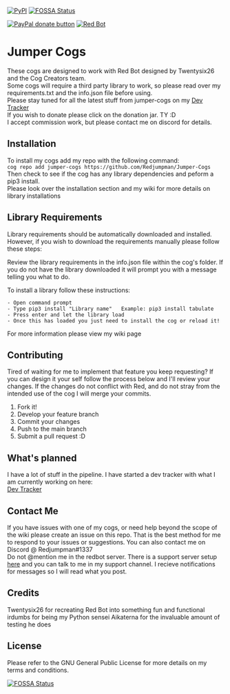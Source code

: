 [![PyPI](https://img.shields.io/badge/Python-3.5-blue.svg)](https://www.python.org/downloads/) [![FOSSA Status](https://app.fossa.io/api/projects/git%2Bgithub.com%2FRedjumpman%2FJumper-Cogs.svg?type=shield)](https://app.fossa.io/projects/git%2Bgithub.com%2FRedjumpman%2FJumper-Cogs?ref=badge_shield)

 [![PayPal donate button](https://img.shields.io/badge/paypal-donate-yellow.svg)](https://www.paypal.com/cgi-bin/webscr?cmd=_s-xclick&hosted_button_id=DYU6WYL5K5YML) 
[![Red Bot](https://img.shields.io/badge/Discord-Red%20Bot-red.svg)](https://github.com/Twentysix26/Red-DiscordBot)

# Jumper Cogs

These cogs are designed to work with Red Bot designed by Twentysix26 and the Cog Creators team.    
Some cogs will require a third party library to work, so please read over my requirements.txt and the info.json file before using.  
Please stay tuned for all the latest stuff from jumper-cogs on my [Dev Tracker](https://github.com/Redjumpman/Jumper-Cogs/issues/76)  
If you wish to donate please click on the donation jar. TY :D  
I accept commission work, but please contact me on discord for details.

## Installation

To install my cogs add my repo with the following command:  
```cog repo add jumper-cogs https://github.com/Redjumpman/Jumper-Cogs```  
Then check to see if the cog has any library dependencies and peform a pip3 install.  
Please look over the installation section and my wiki for more details on library installations  

## Library Requirements
Library requirements should be automatically downloaded and installed. However, if you wish to download the requirements manually please
follow these steps:

Review the library requirements in the info.json file within the cog's folder. If you do not have the library downloaded it will prompt you with a message telling you what to do.

To install a library follow these instructions:
```
- Open command prompt
- Type pip3 install "Library name"   Example: pip3 install tabulate
- Press enter and let the library load
- Once this has loaded you just need to install the cog or reload it!
```  
For more information please view my wiki page

## Contributing

Tired of waiting for me to implement that feature you keep requesting? If you can design it your self follow the process below and I'll review your changes. If the changes do not conflict with Red, and do not stray from the intended use of the cog I will merge your commits.

1. Fork it!
2. Develop your feature branch
3. Commit your changes
4. Push to the main branch 
5. Submit a pull request :D

## What's planned

I have a lot of stuff in the pipeline. I have started a dev tracker with what I am currently working on here:     
[Dev Tracker](https://github.com/Redjumpman/Jumper-Cogs/issues/76)

## Contact Me

If you have issues with one of my cogs, or need help beyond the scope of the wiki please create an issue on this repo. That is the best method for me to respond to your issues or suggestions. You can also contact me on Discord @ Redjumpman#1337  
Do not @mention me in the redbot server. There is a support server setup [here](https://discord.gg/c6HQUb7) and you can talk to me in my support channel. I recieve notifications for messages so I will read what you post.

## Credits

Twentysix26 for recreating Red Bot into something fun and functional  
irdumbs for being my Python sensei
Aikaterna for the invaluable amount of testing he does

## License

Please refer to the GNU General Public License for more details on my terms and conditions.


[![FOSSA Status](https://app.fossa.io/api/projects/git%2Bgithub.com%2FRedjumpman%2FJumper-Cogs.svg?type=large)](https://app.fossa.io/projects/git%2Bgithub.com%2FRedjumpman%2FJumper-Cogs?ref=badge_large)